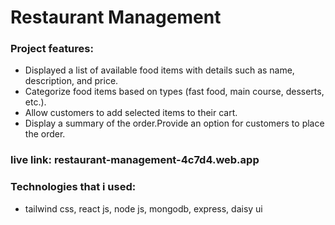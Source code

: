 # Restaurant Management

### Project features:

- Displayed a list of available food items with details such as name, description, and price.
- Categorize food items based on types (fast food, main course, desserts, etc.).
- Allow customers to add selected items to their cart.
- Display a summary of the order.Provide an option for customers to place the order.

### live link: restaurant-management-4c7d4.web.app

### Technologies that i used:

- tailwind css, react js, node js, mongodb, express, daisy ui
